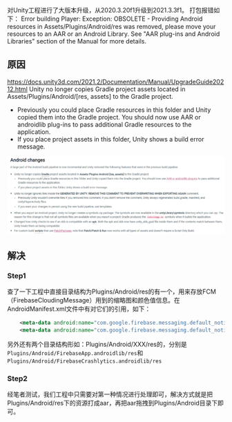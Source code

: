 对Unity工程进行了大版本升级，从2020.3.20f1升级到2021.3.3f1。
打包报错如下：
Error building Player: Exception: OBSOLETE - Providing Android resources in Assets/Plugins/Android/res was removed, please move your resources to an AAR or an Android Library. See "AAR plug-ins and Android Libraries" section of the Manual for more details.

## 原因
https://docs.unity3d.com/2021.2/Documentation/Manual/UpgradeGuide20212.html
Unity no longer copies Gradle
 project assets located in Assets/Plugins/Android/[res, assets] to the Gradle project.
- Previously you could place Gradle resources in this folder and Unity copied them into the Gradle project. You should now use AAR or androidlib plug-ins to pass additional Gradle resources to the application.
- If you place project assets in this folder, Unity shows a build error message.


![](https://raw.githubusercontent.com/iningwei/SelfPictureHost/master/Blog/20220525194540.png)

## 解决
### Step1
查了一下工程中直接目录结构为Plugins/Android/res的有一个，用来存放FCM（FirebaseCloudingMessage）用到的缩略图和颜色值信息。在AndroidManifest.xml文件中有对它们的引用，如下：
```xml
    <meta-data android:name="com.google.firebase.messaging.default_notification_icon" android:resource="@drawable/icon_notification" />
    <meta-data android:name="com.google.firebase.messaging.default_notification_color" android:resource="@color/colorNotifyBg" />
```
另外还有两个目录结构形如：Plugins/Android/XXX/res的，分别是``Plugins/Android/FirebaseApp.androidlib/res``和``Plugins/Android/FirebaseCrashlytics.androidlib/res``
### Step2
经笔者测试，我们工程中只需要对第一种情况进行处理即可，解决方式就是把Plugins/Android/res下的资源打成aar，再把aar拖拽到Plugins/Android目录下即可。

 